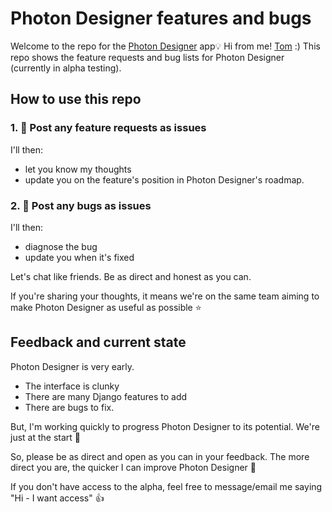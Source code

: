 # Photon Designer features and bugs

Welcome to the repo for the <a href="https://photondesigner.com?ref=github-repo-welcome">Photon Designer</a> app💡 Hi from me! <a href="https://youtube.com/@tomdekan" target="_blank">Tom</a> :) This repo shows the feature requests and bug lists for Photon Designer (currently in alpha testing).

## How to use this repo

### 1. 🎨 Post any feature requests as issues 
I'll then:
- let you know my thoughts
- update you on the feature's position in Photon Designer's roadmap.

### 2. 🐛 Post any bugs as issues
I'll then:
- diagnose the bug
- update you when it's fixed
  
Let's chat like friends. Be as direct and honest as you can. 

If you're sharing your thoughts, it means we're on the same team aiming to make Photon Designer as useful as possible ⭐️

## Feedback and current state

Photon Designer is very early.

- The interface is clunky
- There are many Django features to add
- There are bugs to fix.

But, I'm working quickly to progress Photon Designer to its potential. We're just at the start 🚀

So, please be as direct and open as you can in your feedback. The more direct you are, the quicker I can improve Photon Designer 🙂 

If you don't have access to the alpha, feel free to message/email me saying "Hi - I want access" 👍

